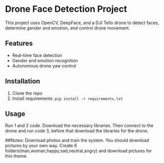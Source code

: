 # Drone Face Detection Project

This project uses OpenCV, DeepFace, and a DJI Tello drone to detect faces, determine gender and emotion, and control drone movement.

## Features
- Real-time face detection
- Gender and emotion recognition
- Autonomous drone yaw control

## Installation
1. Clone the repo
2. Install requirements: `pip install -r requirements.txt`

## Usage
Run 1 and 2 code. 
Download the necessary libraries.
Then connect to the drone and run code 3, before that download the libraries for the drone.

##Notes:
Download photos and train the system.
You should download pictures by your own way. Create 6 folders(man,woman,happy,sad,neutral,angry) and download pictures for this theme.


